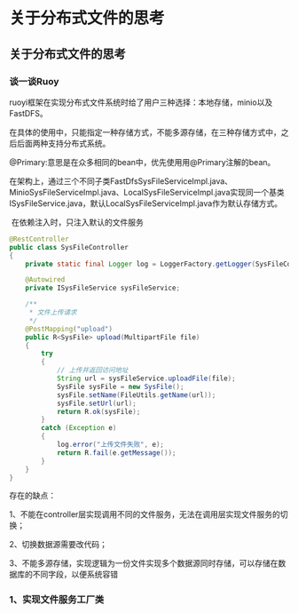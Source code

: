 # 关于分布式文件的思考


<!--more-->

## 关于分布式文件的思考

### 谈一谈Ruoy

ruoyi框架在实现分布式文件系统时给了用户三种选择：本地存储，minio以及FastDFS。

在具体的使用中，只能指定一种存储方式，不能多源存储，在三种存储方式中，之后后面两种支持分布式系统。

@Primary:意思是在众多相同的bean中，优先使用用@Primary注解的bean。

​	在架构上，通过三个不同子类FastDfsSysFileServiceImpl.java、MinioSysFileServiceImpl.java、LocalSysFileServiceImpl.java实现同一个基类ISysFileService.java，默认LocalSysFileServiceImpl.java作为默认存储方式。

​	在依赖注入时，只注入默认的文件服务

```java
@RestController
public class SysFileController
{
    private static final Logger log = LoggerFactory.getLogger(SysFileController.class);

    @Autowired
    private ISysFileService sysFileService;

    /**
     * 文件上传请求
     */
    @PostMapping("upload")
    public R<SysFile> upload(MultipartFile file)
    {
        try
        {
            // 上传并返回访问地址
            String url = sysFileService.uploadFile(file);
            SysFile sysFile = new SysFile();
            sysFile.setName(FileUtils.getName(url));
            sysFile.setUrl(url);
            return R.ok(sysFile);
        }
        catch (Exception e)
        {
            log.error("上传文件失败", e);
            return R.fail(e.getMessage());
        }
    }
}
```

存在的缺点：

1、不能在controller层实现调用不同的文件服务，无法在调用层实现文件服务的切换；

2、切换数据源需要改代码；

3、不能多源存储，实现逻辑为一份文件实现多个数据源同时存储，可以存储在数据库的不同字段，以便系统容错

### 1、实现文件服务工厂类

